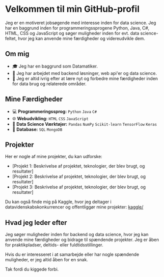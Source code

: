 # Velkommen til min GitHub-profil

Jeg er en motiveret jobsøgende med interesse inden for data science. Jeg har en baggrund inden for programmeringssprogene Python, Java, C#, HTML, CSS og JavaScript og søger muligheder inden for evt. data science-feltet, hvor jeg kan anvende mine færdigheder og videreudvikle dem.

## Om mig

- 🎓 Jeg har en baggrund som Datamatiker.
- 💼 Jeg har arbejdet med backend løsninger, web api'er og data science.
- 🌱 Jeg er altid ivrig efter at lære nyt og forbedre mine færdigheder inden for data brug og relaterede områder.

## Mine Færdigheder

- :computer: **Programmeringssprog:** `Python` `Java` `C#`
- 🌐 **Webudvikling:** `HTML` `CSS` `JavaScript`
- 🧠 **Data Science Værktøjer:** `Pandas` `NumPy` `Scikit-learn` `TensorFlow` `Keras`
- 💾 **Database:** `SQL` `MongoDB`

## Projekter

Her er nogle af mine projekter, du kan udforske:

- [Projekt 1: Beskrivelse af projektet, teknologier, der blev brugt, og resultater]
- [Projekt 2: Beskrivelse af projektet, teknologier, der blev brugt, og resultater]
- [Projekt 3: Beskrivelse af projektet, teknologier, der blev brugt, og resultater]

Du kan også finde mig på Kaggle, hvor jeg deltager i datavidenskabskonkurrencer og offentliggør mine projekter:
[kaggle/](https://www.kaggle.com/)


## Hvad jeg leder efter

Jeg søger muligheder inden for backend og data science, hvor jeg kan anvende mine færdigheder og bidrage til spændende projekter. Jeg er åben for praktikpladser, deltids- eller fuldtidsstillinger.

Hvis du er interesseret i at samarbejde eller har nogle spændende muligheder, er jeg altid åben for en snak.

Tak fordi du kiggede forbi.
